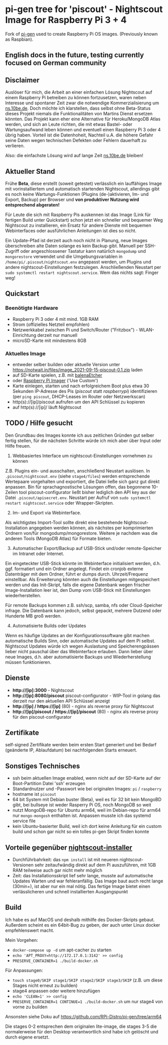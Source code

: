 # pi-gen tree for 'piscout' - Nightscout Image for Raspberry Pi 3 + 4

Fork of [pi-gen](https://github.com/RPi-Distro/pi-gen/tree/arm64) used to create Raspberry Pi OS images. (Previously known as Raspbian).

## English docs in the future, testing currently focused on German community

## Disclaimer

Auslöser für mich, die Arbeit an einer einfachen Lösung Nightscout auf einem Raspberry Pi betreiben zu können fortzusetzen, waren neben Interesse und spontaner Zeit zwar die notwendige Kommerzialisierung um [ns.10be.de](https://ns.10be.de/de/index.html). Doch möchte ich klarstellen, dass selbst ohne Beta-Status dieses Projekt niemals die Funktionalitäten von Martins Dienst ersetzen könnten. Das Projekt kann eher eine Alternative für Heroku/MongoDB Atlas werden, und sich an Leute richten, die mit etwas Bastel- oder Wartungsaufwand leben können und eventuell einen Raspberry Pi 3 oder 4 übrig haben. Vorteil ist die Datenhoheit, Nachteil u.A. die höhere Gefahr seine Daten wegen technischen Defekten oder Fehlern dauerhaft zu verlieren.

Also: die einfachste Lösung wird auf lange Zeit [ns.10be.de](https://ns.10be.de/de/index.html) bleiben!

## Aktueller Stand

Frühe **Beta**, diese erstellt (soweit getestet) verlässlich ein lauffähiges Image mit vorinstalliertem und automatisch startenden Nightscout, allerdings gibt es noch keine Wartungs-Funktionen (Plugins (de-)aktivieren, Im- und Export, Backup) per Browser und **von produktiver Nutzung wird entsprechend abgeraten!**

Für Leute die sich mit Raspberry Pis auskennen ist das Image (Link für fertigen Build unter Quickstart) schon jetzt ein schneller und bequemer Weg Nightscout zu installieren, ein Ersatz für andere Dienste mit bequemen Webinterfaces oder ausführlichen Anleitungen ist dies so nicht.

Ein Update-Pfad ist derzeit auch noch nicht in Planung, neue Images überschreiben alte Daten solange es kein Backup gibt. Manuell per SSH-Zugriff oder angeschlossener Tastatur kann natürlich `mongodump` und `mongorestore` verwendet und die Umgebungsvariablen in `/home/pi/.piscout/nightscout.env` angepasst werden, um Plugins und andere nightscout-Einstellungen festzulegen. Anschließenden Neustart per `sudo systemctl restart nightscout.service`. Wem das nichts sagt: Finger weg!

## Quickstart

### Beenötigte Hardware

- Raspberry Pi 3 oder 4 mit mind. 1GB RAM
- Strom (offizielles Netzteil empfohlen)
- Netzwerkkabel zwischen Pi und Switch/Router ("Fritzbox") - WLAN-Einrichtung derzeit nur manuell
- microSD-Karte mit mindestens 8GB

### Aktuelles Image 

- entweder selber builden oder aktuelle Version unter https://notwait.in/files/image_2021-09-15-piscout-0.1.zip laden
- auf SD-Karte spielen, z.B. mit [balenaEtcher](https://www.balena.io/etcher/)
- oder [Raspberry Pi Imager](https://www.raspberrypi.org/software/) ('Use Custom')
- Karte einlegen, starten und nach erfolgreichem Boot plus etwa 30 Sekunden IP-Adresse des Pis (*piscout* statt *raspberrypi*) identifizieren (per `ping piscout`, DHCP-Leases im Router oder Netzwerkscan)
- http(s)://[ip]/piscout aufrufen um den API Schlüssel zu kopieren
- auf http(s)://[ip]/ läuft Nightscout

## TODO / Hilfe gesucht

Den Grundbau des Images konnte ich aus zeitlichen Gründen gut selber fertig stellen, für die nächsten Schritte würde ich mich aber über Input oder Hilfe freuen.

1. Webbasiertes Interface um nightscout-Einstellungen vornehmen zu können

Z.B. Plugins ein- und ausschalten, anschließend Neustart auslösen. In `.piscout/nightscout.env` (siehe `stage4/files`) werden entsprechende Wertepaare vorgehalten und exportiert, die Datei ließe sich ganz gut direkt anpassen. Bin für sprachagnostische Lösungen offen, das begonnene 10-Zeilen tool piscout-configurator ließt bisher lediglich den API key aus der Datei `.piscout/apisecret.env`. Neustart per Aufruf von `sudo systemctl restart nightscout.service` oder Wrapper-Skripten.

2. Im- und Export via Webinterface.

Als wichtigstes Import-Tool sollte direkt eine bestehende Nightscout-Installation angegeben werden können, als nächstes per komprimierten Ordnern von/für mongodump/mongorestore. Weitere je nachdem was die anderen Tools (MongoDB Atlas) für Formate bieten.

3. Automatischer Export/Backup auf USB-Stick und/oder remote-Speicher im Intranet oder Internet.

Ein eingeteckter USB-Stick könnte im Webinterface initialisiert werden, d.h. ggf. formatiert und ein Ordner angelegt. Findet ein cronjob externe Datenträger mit dem Ordner, führt er dumps durch. Uhrzeit/Frequenz einstellbar. Als Erweiterung könnten auch die Einstellungen mitgespeichert werden und das Init-Skript, falls die eigene Datenbank wegen frischer Image-Installation leer ist, den Dump vom USB-Stick mit Einstellungen wiederherstellen.

Für remote Backups kommen z.B. ssh/scp, samba, nfs oder Cloud-Speicher infrage. Die Datenbank kann jedoch, selbst gepackt, mehrere Dutzend oder Hunderte MB groß werden.

4. Automatisierte Builds oder Updates

Wenn es häufige Updates an der Konfigurationssoftware gibt machen automatische Builds Sinn, oder automatische Updates auf dem Pi selbst. Nightscout Updates würde ich wegen Auslastung und Speicherengpässen lieber nicht pauschal über das Webinterface erlauben. Dann lieber über neue Images, d.h. aber automatisierte Backups und Wiederherstellung müssen funktionieren.

## Dienste

- **http://[ip]:3000** - Nightscout
- **http://[ip]:8080/piscout** piscout-configurator - WIP-Tool in golang das derzeit nur den aktuellen API Schlüssel anzeigt
- **http://[ip] / https://[ip]** (80) - nginx als reverse proxy für Nightscout
- **http://[ip]/piscout / https://[ip]/piscout** (80) - nginx als reverse proxy für den piscout-configurator

## Zertifikate

self-signed Zertifikate werden beim ersten Start generiert und bei Bedarf (geänderte IP, Ablaufdatum) bei nachfolgenden Starts erneuert.

## Sonstiges Technisches

- ssh beim aktuellen Image enabled, wenn nicht auf der SD-Karte auf der Boot-Partition Datei 'ssh' erzeugen
- Standardnutzer und -Passwort wie bei originalen Images: `pi` / `raspberry`
- hostname ist `piscout`
- 64 bit System mit Debian buster (Beta), weil es für 32 bit kein MongoBD gibt, bei bullseye ist weder Rasperry Pi OS, noch MongoDB so weit
- nutzt MongoDB-repo für Ubuntu arm64, weil im Debian-repo für arm64 nur `mongo-mongosh` enthalten ist. Anpassen musste ich das systemd service file
- kein Ubuntu-basierter Build, weil ich dort keine Anleitung für ein custom build und schon gar nicht so ein tolles pi-gen Skript finden konnte

## Vorteile gegenüber [nightscout-installer](https://github.com/chaosbiber/nightscout-installer)

- Durchführbahrkeit: das `npm install` ist mit neueren nightscout-Versionen sehr zeitaufwändig direkt auf dem Pi auszuführen, mit 1GB RAM teilweise auch gar nicht mehr möglich
- Zeit: das Installationsskript lief sehr lange, musste auf automatische Updates Warten und war fehleranfällig. Das Image baut auch recht lange (30min+), ist aber nur ein mal nötig. Das fertige Image bietet einen verlässlicheren und schnell installierten Ausgangspunkt

## Build

Ich habe es auf MacOS und deshalb mithilfe des Docker-Skripts gebaut. Außerdem scheint es ein 64bit-Bug zu geben, der auch unter Linux docker empfehlenswert macht.

Mein Vorgehen:
- `docker-compose up -d` um apt-cacher zu starten
- `echo 'APT_PROXY=http://172.17.0.1:3142' >> config`
- `PRESERVE_CONTAINER=1 ./build-docker.sh`

Für Anpassungen:
- `touch stage0/SKIP stage1/SKIP stage2/SKIP stage3/SKIP` (z.B. um diese Stages nicht erneut zu builden)
- stage4 anpassen oder weitere hinzufügen
- `echo 'CLEAN=1' >> config`
- `PRESERVE_CONTAINER=1 CONTINUE=1 ./build-docker.sh` um nur stage4 von vorne zu builden

Ansonsten siehe Doku auf https://github.com/RPi-Distro/pi-gen/tree/arm64

Die stages 0-2 entsprechen dem originalen lite-image, die stages 3-5 die normalerweise für den Desktop verantwortlich sind habe ich gelöscht und durch eigene ersetzt.
